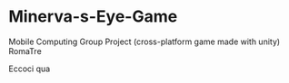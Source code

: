 # Minerva-s-Eye-Game
Mobile Computing Group Project (cross-platform game made with unity) RomaTre

Eccoci qua
